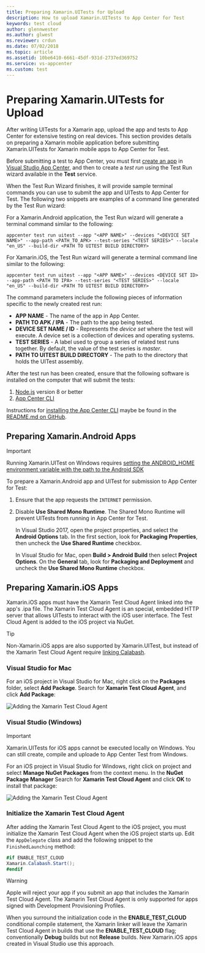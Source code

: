 ```yaml
---
title: Preparing Xamarin.UITests for Upload
description: How to upload Xamarin.UITests to App Center for Test
keywords: test cloud
author: glennwester
ms.author: glwest
ms.reviewer: crdun
ms.date: 07/02/2018
ms.topic: article
ms.assetid: 10be6410-6661-45df-931d-2737ed369752
ms.service: vs-appcenter
ms.custom: test
---
```


# Preparing Xamarin.UITests for Upload

After writing UITests for a Xamarin app, upload the app and tests to App Center for extensive testing on real devices. This section provides details on preparing a Xamarin mobile application before submitting Xamarin.UITests for Xamarin mobile apps to App Center for Test.

Before submitting a test to App Center, you must first [create an app](~/dashboard/creating-and-managing-apps.md) in [Visual Studio App Center](https://appcenter.ms/), and then to create a *test run* using the Test Run wizard available in the **Test** service.

When the Test Run Wizard finishes, it will provide sample terminal commands you can use to submit the app and UITests to App Center for Test. The following two snippets are examples of a command line generated by the Test Run wizard:

For a Xamarin.Android application, the Test Run wizard will generate a terminal command similar to the following:

```
appcenter test run uitest --app "<APP NAME>" --devices "<DEVICE SET NAME>" --app-path <PATH_TO_APK> --test-series "<TEST SERIES>" --locale "en_US" --build-dir <PATH TO UITEST BUILD DIRECTORY>
```

For Xamarin.iOS, the Test Run wizard will generate a terminal command line similar to the following:

```
appcenter test run uitest --app "<APP NAME>" --devices <DEVICE SET ID> --app-path <PATH TO IPA> --test-series "<TEST SERIES>" --locale "en_US" --build-dir <PATH TO UITEST BUILD DIRECTORY>
```

The command parameters include the following pieces of information specific to the newly created rest run:

* **APP NAME** - The name of the app in App Center.
* **PATH TO APK / IPA** - The path to the app being tested.
* **DEVICE SET NAME / ID** - Represents the *device set* where the test will execute. A device set is a collection of devices and operating systems.
* **TEST SERIES** - A label used to group a series of related test runs together. By default, the value of the test series is *master*.
* **PATH TO UITEST BUILD DIRECTORY** - The path to the directory that holds the UITest assembly.

After the test run has been created, ensure that the following software is installed on the computer that will submit the tests:

1. [Node.js](https://nodejs.org/en/) version 8 or better
2. [App Center CLI](~/cli/index.md)

Instructions for [installing the App Center CLI](https://github.com/Microsoft/AppCenter-CLI#installation) maybe be found in the [README.md on GitHub](https://github.com/Microsoft/AppCenter-CLI).

## Preparing Xamarin.Android Apps

> [!IMPORTANT]
> Running Xamarin.UITest on Windows requires [setting the ANDROID_HOME environment variable with the path to the Android SDK](https://www.360logica.com/blog/how-to-set-path-environmental-variable-for-sdk-in-windows/)

To prepare a Xamarin.Android app and UITest for submission to App Center for Test:

1. Ensure that the app requests the `INTERNET` permission.
2. Disable **Use Shared Mono Runtime**. The Shared Mono Runtime will prevent UITests from running in App Center for Test.

    In Visual Studio 2017, open the project properties, and select the **Android Options** tab. In the first section, look for **Packaging Properties**, then uncheck the **Use Shared Runtime** checkbox.

    In Visual Studio for Mac, open **Build > Android Build** then select **Project Options**. On the **General** tab, look for **Packaging and Deployment** and uncheck the **Use Shared Mono Runtime** checkbox.

## Preparing Xamarin.iOS Apps

Xamarin.iOS apps must have the Xamarin Test Cloud Agent linked into the app's .ipa file. The Xamarin Test Cloud Agent is an special, embedded HTTP server that allows UITests to interact with the iOS user interface. The Test Cloud Agent is added to the iOS project via NuGet.

> [!TIP]
> Non-Xamarin.iOS apps are also supported by Xamarin.UITest, but instead of the Xamarin Test Cloud Agent require [linking Calabash](https://github.com/calabash/calabash-ios/wiki/Tutorial%3A-How-to-add-Calabash-to-Xcode).

### Visual Studio for Mac

For an iOS project in Visual Studio for Mac, right click on the **Packages** folder, select **Add Package**. Search for **Xamarin Test Cloud Agent**, and click **Add Package**:

![Adding the Xamarin Test Cloud Agent](~/test-cloud/preparing-for-upload/images/05-addpackage-xs.png)

### Visual Studio (Windows)

> [!IMPORTANT]
> Xamarin.UITests for iOS apps cannot be executed locally on Windows. You can still create, compile and uploade to App Center Test from Windows.

For an iOS project in Visual Studio for Windows, right click on project and select **Manage NuGet Packages** from the context menu. In the **NuGet Package Manager** Search for **Xamarin Test Cloud Agent** and click **OK** to install that package:

![Adding the Xamarin Test Cloud Agent](~/test-cloud/preparing-for-upload/images/05-addpackage-vs.png)

### Initialize the Xamarin Test Cloud Agent

After adding the Xamarin Test Cloud Agent to the iOS project, you must initialize the Xamarin Test Cloud Agent when the iOS project starts up. Edit the `AppDelegate` class and add the following snippet to the `FinishedLaunching` method:

```csharp
#if ENABLE_TEST_CLOUD
Xamarin.Calabash.Start();
#endif
```

> [!WARNING]
> Apple will reject your app if you submit an app that includes the Xamarin Test Cloud Agent. The Xamarin Test Cloud Agent is only supported for apps signed with Development Provisioning Profiles.

When you surround the initialization code in the **ENABLE_TEST_CLOUD** conditional compile statement, the Xamarin linker will leave the Xamarin Test Cloud Agent in builds that use the **ENABLE_TEST_CLOUD** flag; conventionally **Debug** builds but not **Release** builds. New Xamarin.iOS apps created in Visual Studio use this approach.
